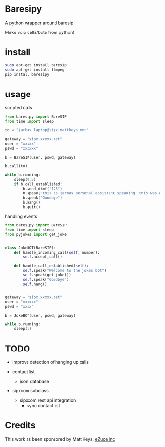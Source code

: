 # Baresipy

A python wrapper around baresip

Make voip calls/bots from python!

# install

```bash
sudo apt-get install baresip
sudo apt-get install ffmpeg
pip install baresipy
```

# usage

scripted calls

```python
from baresipy import BareSIP
from time import sleep

to = "jarbas_laptop@sipx.mattkeys.net"

gateway = "sipx.xxxxx.net"
user = "xxxxx"
pswd = "xxxxxx"

b = BareSIP(user, pswd, gateway)

b.call(to)

while b.running:
    sleep(0.5)
    if b.call_established:
        b.send_dtmf("123")
        b.speak("this is jarbas personal assistant speaking. this was a test")
        b.speak("Goodbye")
        b.hang()
        b.quit()

```


handling events

```python
from baresipy import BareSIP
from time import sleep
from pyjokes import get_joke


class JokeBOT(BareSIP):
    def handle_incoming_call(self, number):
        self.accept_call()

    def handle_call_established(self):
        self.speak("Welcome to the jokes bot")
        self.speak(get_joke())
        self.speak("Goodbye")
        self.hang()


gateway = "sipx.xxxxx.net"
user = "xxxxxx"
pswd = "xxxx"

b = JokeBOT(user, pswd, gateway)

while b.running:
    sleep(1)

```

# TODO

- improve detection of hanging up calls
- contact list
    - json_database
    
- sipxcom subclass
    - sipxcom rest api integration 
        - sync contact list
        
        
# Credits

This work as been sponsored by Matt Keys, [eZuce Inc](https://ezuce.com/)